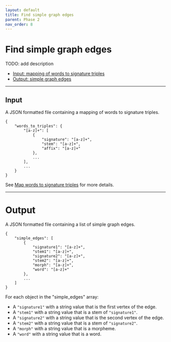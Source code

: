 ```yaml
---
layout: default
title: Find simple graph edges
parent: Phase 2
nav_order: 8
---
```


# Find simple graph edges

TODO: add description

+ [Input: mapping of words to signature triples](#input)
+ [Output: simple graph edges](#output)

---

## Input

A JSON formatted file containing a mapping of words to signature triples.

```
{
    "words_to_triples": {
        "[a-z]+": [
            {
                "signature": "[a-z]+",
                "stem": "[a-z]+",
                "affix": "[a-z]+"
            },
            ...
        ],
        ...
    }
}
```

See [Map words to signature triples](../Phase1/MapWordsToSignatureTriples.html) for more details.

---

# Output

A JSON formatted file containing a list of simple graph edges.

```
{
    "simple_edges": [
        {
            "signature1": "[a-z]+",
            "stem1": "[a-z]+",
            "signature2": "[a-z]+",
            "stem2": "[a-z]+",
            "morph": "[a-z]+",
            "word": "[a-z]+"
        },
        ...
    ]
}    
```

For each object in the "simple_edges" array:

+ A `"signature1"` with a string value that is the first vertex of the edge.
+ A `"stem1"` with a string value that is a stem of `"signature1"`.
+ A `"signature2"` with a string value that is the second vertex of the edge.
+ A `"stem2"` with a string value that is a stem of `"signature2"`.
+ A `"morph"` with a string value that is a morpheme.
+ A `"word"` with a string value that is a word.
